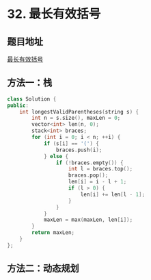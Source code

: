 # 32. 最长有效括号

## 题目地址

[最长有效括号](https://leetcode-cn.com/problems/longest-valid-parentheses/)

## 方法一：栈

```C++
class Solution {
public:
    int longestValidParentheses(string s) {
        int n = s.size(), maxLen = 0;
        vector<int> len(n, 0);
        stack<int> braces;
        for (int i = 0; i < n; ++i) {
            if (s[i] == '(') {
                braces.push(i);
            } else {
                if (!braces.empty()) {
                    int l = braces.top();
                    braces.pop();
                    len[i] = i - l + 1;
                    if (l > 0) {
                        len[i] += len[l - 1];
                    }
                }
            }
            maxLen = max(maxLen, len[i]);
        }
        return maxLen;
    }
};
```



## 方法二：动态规划

